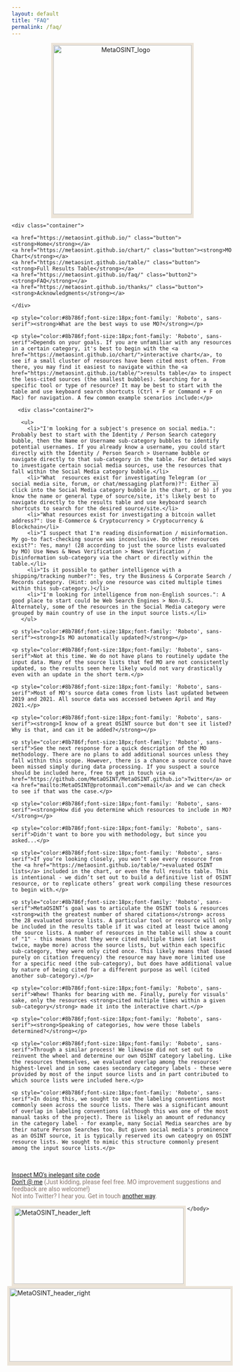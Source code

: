 ```yaml
---
layout: default
title: "FAQ"
permalink: /faq/
---
```


   <style>
    .container{  
      text-align: center;  
    }
    .container2{  
      font-size: 16px;
      color: #8b786f;
      font-family: 'Roboto', sans-serif;
    }
    .container3{  
      text-align: center;
    }
    .button {
      border: 2px solid #8b786f;
      border-radius: 8px;
      padding: 5px 15px;
      background-color: #f5f5f5;
      color: #8b786f;
      font-size: 23px;
      cursor: pointer;
      font-family: 'Open Sans', sans-serif;
    }
    .button2 {
      border: 2px solid #8b786f;
      border-radius: 8px;
      padding: 5px 15px;
      background-color: #dcdcdc;
      color: #8b786f;
      font-size: 23px;
      cursor: pointer;
      font-family: 'Open Sans', sans-serif;
    }
  </style>

  <body style="margin-right:95px;margin-left:95px">
  
  <div class="container3">

  <a href="https://metaosint.github.io/"><img src="https://raw.githubusercontent.com/MetaOSINT/MetaOSINT.github.io/main/MetaOSINT_logo.PNG" alt="MetaOSINT_logo" width="315" height="385" style="border:5px solid #ece4d8;box-shadow: 0px 4px 0px #ece4d8"></a>
  
   </div>
   
    <div class="container">  
      
    <a href="https://metaosint.github.io/" class="button"><strong>Home</strong></a>
    <a href="https://metaosint.github.io/chart/" class="button"><strong>MO Chart</strong></a>
    <a href="https://metaosint.github.io/table/" class="button"><strong>Full Results Table</strong></a>
    <a href="https://metaosint.github.io/faq/" class="button2"><strong>FAQ</strong></a>
    <a href="https://metaosint.github.io/thanks/" class="button"><strong>Acknowledgments</strong></a>
       
    </div>

    <p style="color:#8b786f;font-size:18px;font-family: 'Roboto', sans-serif"><strong>What are the best ways to use MO?</strong></p>
    
    <p style="color:#8b786f;font-size:18px;font-family: 'Roboto', sans-serif">Depends on your goals. If you are unfamiliar with any resources in a certain category, it's best to begin with the <a href="https://metaosint.github.io/chart/">interactive chart</a>, to see if a small cluster of resources have been cited most often. From there, you may find it easiest to navigate within the <a href="https://metaosint.github.io/table/">results table</a> to inspect the less-cited sources (the smallest bubbles). Searching for a specific tool or type of resource? It may be best to start with the table and use keyboard search shortcuts (Ctrl + F or Command + F on Mac) for navigation. A few common example scenarios include:</p>
   
      <div class="container2">

       <ul>
         <li>"I'm looking for a subject's presence on social media.": Probably best to start with the Identity / Person Search category bubble, then the Name or Username sub-category bubbles to identify potential usernames. If you already know a username, you could start directly with the Identity / Person Search > Username bubble or navigate directly to that sub-category in the table. For detailed ways to investigate certain social media sources, use the resources that fall within the Social Media category bubble.</li>
         <li>"What  resources exist for investigating Telegram (or ___ social media site, forum, or chat/messaging platform)?": Either a) click into the Social Media category bubble in the chart, or b) if you know the name or general type of source/site, it's likely best to navigate directly to the results table and use keyboard search shortcuts to search for the desired source/site.</li>
         <li>"What resources exist for investigating a bitcoin wallet address?": Use E-Commerce & Cryptocurrency > Cryptocurrency & Blockchain</li>
         <li>"I suspect that I'm reading disinformation / misinformation. My go-to fact-checking source was inconclusive. Do other resources exist?": Yes, many! (28 according to just the source lists evaluated by MO) Use News & News Verification > News Verification / Disinformation sub-category via the chart or directly within the table.</li>
         <li>"Is it possible to gather intelligence with a shipping/tracking number?": Yes, try the Business & Corporate Search / Records category. (Hint: only one resource was cited multiple times within this sub-category.)</li>
         <li>"I'm looking for intelligence from non-English sources.": A good place to start could be Web Search Engines > Non-U.S. Alternately, some of the resources in the Social Media category were grouped by main country of use in the input source lists.</li>
       </ul>
      
   </div>

    <p style="color:#8b786f;font-size:18px;font-family: 'Roboto', sans-serif"><strong>Is MO automatically updated?</strong></p>
    
    <p style="color:#8b786f;font-size:18px;font-family: 'Roboto', sans-serif">Not at this time. We do not have plans to routinely update the input data. Many of the source lists that fed MO are not consistently updated, so the results seen here likely would not vary drastically even with an update in the short term.</p>
   
    <p style="color:#8b786f;font-size:18px;font-family: 'Roboto', sans-serif">Most of MO's source data comes from lists last updated between 2019 and 2021. All source data was accessed between April and May 2021.</p>

    <p style="color:#8b786f;font-size:18px;font-family: 'Roboto', sans-serif"><strong>I know of a great OSINT source but don't see it listed? Why is that, and can it be added?</strong></p>
   
    <p style="color:#8b786f;font-size:18px;font-family: 'Roboto', sans-serif">See the next response for a quick description of the MO methodology. There are no plans to add additional sources unless they fall within this scope. However, there is a chance a source could have been missed simply during data processing. If you suspect a source should be included here, free to get in touch via <a href="https://github.com/MetaOSINT/MetaOSINT.github.io">Twitter</a> or <a href="mailto:MetaOSINT@protonmail.com">email</a> and we can check to see if that was the case.</p>

    <p style="color:#8b786f;font-size:18px;font-family: 'Roboto', sans-serif"><strong>How did you determine which resources to include in MO?</strong></p>

    <p style="color:#8b786f;font-size:18px;font-family: 'Roboto', sans-serif">Didn't want to bore you with methodology, but since you asked...</p>
   
    <p style="color:#8b786f;font-size:18px;font-family: 'Roboto', sans-serif">If you’re looking closely, you won’t see every resource from the <a href="https://metaosint.github.io/table/">evaluated OSINT lists</a> included in the chart, or even the full results table. This is intentional - we didn’t set out to build a definitive list of OSINT resource, or to replicate others’ great work compiling these resources to begin with.</p>

    <p style="color:#8b786f;font-size:18px;font-family: 'Roboto', sans-serif">MetaOSINT’s goal was to articulate the OSINT tools & resources <strong>with the greatest number of shared citations</strong> across the 28 evaluated source lists. A particular tool or resource will only be included in the results table if it was cited at least twice among the source lists. A number of resources in the table will show a count of "1" - this means that they were cited multiple times (at least twice, maybe more) across the source lists, but within each specific sub-category, they were only cited once. This likely means that (based purely on citation frequency) the resource may have more limited use for a specific need (the sub-category), but does have additional value by nature of being cited for a different purpose as well (cited another sub-category).</p>

    <p style="color:#8b786f;font-size:18px;font-family: 'Roboto', sans-serif">Whew! Thanks for bearing with me. Finally, purely for visuals' sake, only the resources <strong>cited multiple times within a given sub-category</strong> made it into the interactive chart.</p>

    <p style="color:#8b786f;font-size:18px;font-family: 'Roboto', sans-serif"><strong>Speaking of categories, how were those labels determined?</strong></p>
   
    <p style="color:#8b786f;font-size:18px;font-family: 'Roboto', sans-serif">Through a similar process! We likewise did not set out to reinvent the wheel and determine our own OSINT category labeling. Like the resources themselves, we evaluated overlap among the resources' highest-level and in some cases secondary category labels - these were provided by most of the input source lists and in part contributed to which source lists were included here.</p>

    <p style="color:#8b786f;font-size:18px;font-family: 'Roboto', sans-serif">In doing this, we sought to use the labeling conventions most commonly seen across the source lists. There was a significant amount of overlap in labeling conventions (although this was one of the most manual tasks of the project). There is likely an amount of redunancy in the category label - for example, many Social Media searches are by their nature Person Searches too. But given social media's prominence as an OSINT source, it is typically reserved its own cateogry on OSINT resource lists. We sought to mimic this structure commonly present among the input source lists.</p>
   
  </body>

<p style="color:#8b786f;font-size:14px;font-family: 'Roboto', sans-serif"><br><br><a href="https://github.com/MetaOSINT/MetaOSINT.github.io">Inspect MO's inelegant site code</a>
<br><a href="https://twitter.com/IntelScott">Don't @ me</a> (Just kidding, please feel free. MO improvement suggestions and feedback are also welcome!)
<br>Not into Twitter? I hear you. Get in touch <a href="mailto:MetaOSINT@protonmail.com">another way</a>.</p>

  <body style="margin-right:95px;margin-left:95px">

  <img src="https://raw.githubusercontent.com/MetaOSINT/MetaOSINT.github.io/main/header_left.PNG" alt="MetaOSINT_header_left" width="387" height="173" style="border:5px solid #ece4d8;box-shadow: 0px 4px 0px #ece4d8" align="left">

  <img src="https://raw.githubusercontent.com/MetaOSINT/MetaOSINT.github.io/main/header_right.PNG" alt="MetaOSINT_header_right" width="530" height="167" style="border:5px solid #ece4d8;box-shadow: 0px 4px 0px #ece4d8" align="right">

    </body>
